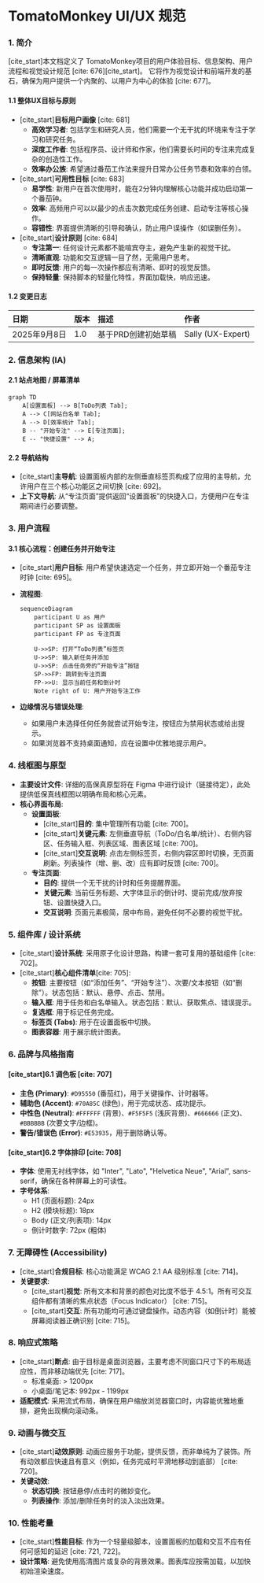 # **TomatoMonkey UI/UX 规范**

### **1. 简介**

[cite\_start]本文档定义了 TomatoMonkey项目的用户体验目标、信息架构、用户流程和视觉设计规范 [cite: 676][cite\_start]。 它将作为视觉设计和前端开发的基石，确保为用户提供一个内聚的、以用户为中心的体验 [cite: 677]。

#### **1.1 整体UX目标与原则**

- [cite\_start]**目标用户画像** [cite: 681]
  - **高效学习者**: 包括学生和研究人员，他们需要一个无干扰的环境来专注于学习和研究任务。
  - **深度工作者**: 包括程序员、设计师和作家，他们需要长时间的专注来完成复杂的创造性工作。
  - **效率办公族**: 希望通过番茄工作法来提升日常办公任务节奏和效率的白领。
- [cite\_start]**可用性目标** [cite: 683]
  - **易学性**: 新用户在首次使用时，能在2分钟内理解核心功能并成功启动第一个番茄钟。
  - **效率**: 高频用户可以以最少的点击次数完成任务创建、启动专注等核心操作。
  - **容错性**: 界面提供清晰的引导和确认，防止用户误操作（如误删任务）。
- [cite\_start]**设计原则** [cite: 684]
  - **专注第一**: 任何设计元素都不能喧宾夺主，避免产生新的视觉干扰。
  - **清晰直观**: 功能和交互逻辑一目了然，无需用户思考。
  - **即时反馈**: 用户的每一次操作都应有清晰、即时的视觉反馈。
  - **保持轻量**: 保持脚本的轻量化特性，界面加载快，响应迅速。

#### **1.2 变更日志**

| 日期         | 版本 | 描述                | 作者              |
| :----------- | :--- | :------------------ | :---------------- |
| 2025年9月8日 | 1.0  | 基于PRD创建初始草稿 | Sally (UX-Expert) |

### **2. 信息架构 (IA)**

#### **2.1 站点地图 / 屏幕清单**

```mermaid
graph TD
    A[设置面板] --> B[ToDo列表 Tab];
    A --> C[网站白名单 Tab];
    A --> D[效率统计 Tab];
    B -- "开始专注" --> E[专注页面];
    E -- "快捷设置" --> A;
```

#### **2.2 导航结构**

- [cite\_start]**主导航**: 设置面板内部的左侧垂直标签页构成了应用的主导航，允许用户在三个核心功能区之间切换 [cite: 692]。
- **上下文导航**: 从“专注页面”提供返回“设置面板”的快捷入口，方便用户在专注期间进行必要调整。

### **3. 用户流程**

#### **3.1 核心流程：创建任务并开始专注**

- [cite\_start]**用户目标**: 用户希望快速选定一个任务，并立即开始一个番茄专注时钟 [cite: 695]。
- **流程图**:

  ```mermaid
  sequenceDiagram
      participant U as 用户
      participant SP as 设置面板
      participant FP as 专注页面

      U->>SP: 打开“ToDo列表”标签页
      U->>SP: 输入新任务并添加
      U->>SP: 点击任务旁的“开始专注”按钮
      SP->>FP: 跳转到专注页面
      FP->>U: 显示当前任务和倒计时
      Note right of U: 用户开始专注工作
  ```

- **边缘情况与错误处理**:
  - 如果用户未选择任何任务就尝试开始专注，按钮应为禁用状态或给出提示。
  - 如果浏览器不支持桌面通知，应在设置中优雅地提示用户。

### **4. 线框图与原型**

- **主要设计文件**: 详细的高保真原型将在 Figma 中进行设计（链接待定），此处提供低保真线框图以明确布局和核心元素。
- **核心界面布局**:
  - **设置面板**:
    - [cite\_start]**目的**: 集中管理所有功能 [cite: 700]。
    - [cite\_start]**关键元素**: 左侧垂直导航（ToDo/白名单/统计）、右侧内容区、任务输入框、列表区域、图表区域 [cite: 700]。
    - [cite\_start]**交互说明**: 点击左侧标签页，右侧内容区即时切换，无页面刷新。列表操作（增、删、改）应有即时反馈 [cite: 700]。
  - **专注页面**:
    - **目的**: 提供一个无干扰的计时和任务提醒界面。
    - **关键元素**: 当前任务标题、大字体显示的倒计时、提前完成/放弃按钮、设置快捷入口。
    - **交互说明**: 页面元素极简，居中布局，避免任何不必要的视觉干扰。

### **5. 组件库 / 设计系统**

- [cite\_start]**设计系统**: 采用原子化设计思路，构建一套可复用的基础组件 [cite: 702]。
- [cite\_start]**核心组件清单**[cite: 705]:
  - **按钮**: 主要按钮（如“添加任务”、“开始专注”）、次要/文本按钮（如“删除”）。状态包括：默认、悬停、点击、禁用。
  - **输入框**: 用于任务和白名单输入。状态包括：默认、获取焦点、错误提示。
  - **复选框**: 用于标记任务完成。
  - **标签页 (Tabs)**: 用于在设置面板中切换。
  - **图表容器**: 用于展示统计图表。

### **6. 品牌与风格指南**

#### [cite\_start]**6.1 调色板** [cite: 707]

- **主色 (Primary)**: `#D95550` (番茄红)，用于关键操作、计时器等。
- **辅助色 (Accent)**: `#70A85C` (绿色)，用于完成状态、成功提示。
- **中性色 (Neutral)**: `#FFFFFF` (背景)、`#F5F5F5` (浅灰背景)、`#666666` (正文)、`#BBBBBB` (次要文字/边框)。
- **警告/错误色 (Error)**: `#E53935`，用于删除确认等。

#### [cite\_start]**6.2 字体排印** [cite: 708]

- **字体**: 使用无衬线字体，如 "Inter", "Lato", "Helvetica Neue", "Arial", sans-serif，确保在各种屏幕上的可读性。
- **字号体系**:
  - H1 (页面标题): 24px
  - H2 (模块标题): 18px
  - Body (正文/列表项): 14px
  - 倒计时数字: 72px (粗体)

### **7. 无障碍性 (Accessibility)**

- [cite\_start]**合规目标**: 核心功能满足 WCAG 2.1 AA 级别标准 [cite: 714]。
- **关键要求**:
  - [cite\_start]**视觉**: 所有文本和背景的颜色对比度不低于 4.5:1。所有可交互组件都有清晰的焦点状态（Focus Indicator） [cite: 715]。
  - [cite\_start]**交互**: 所有功能均可通过键盘操作。动态内容（如倒计时）能被屏幕阅读器正确识别 [cite: 715]。

### **8. 响应式策略**

- [cite\_start]**断点**: 由于目标是桌面浏览器，主要考虑不同窗口尺寸下的布局适应性，而非移动端优先 [cite: 717]。
  - 标准桌面: \> 1200px
  - 小桌面/笔记本: 992px - 1199px
- **适配模式**: 采用流式布局，确保在用户缩放浏览器窗口时，内容能优雅地重排，避免出现横向滚动条。

### **9. 动画与微交互**

- [cite\_start]**动效原则**: 动画应服务于功能，提供反馈，而非单纯为了装饰。所有动效都应快速且有意义（例如，任务完成时平滑地移动到底部） [cite: 720]。
- **关键动效**:
  - **状态切换**: 按钮悬停/点击时的微妙变化。
  - **列表操作**: 添加/删除任务时的淡入淡出效果。

### **10. 性能考量**

- [cite\_start]**性能目标**: 作为一个轻量级脚本，设置面板的加载和交互不应有任何可感知的延迟 [cite: 721, 722]。
- **设计策略**: 避免使用高清图片或复杂的背景效果。图表库应按需加载，以加快初始渲染速度。
